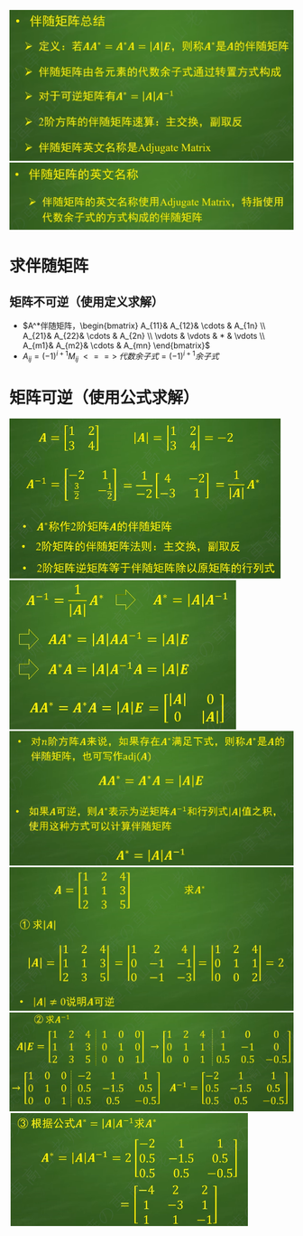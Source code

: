 ![](../photo/Pasted%20image%2020240617172129.png)
![](../photo/Pasted%20image%2020240617172209.png)

# 求伴随矩阵
## 矩阵不可逆（使用定义求解）
- $A^*伴随矩阵，\begin{bmatrix}  A_{11}& A_{12}& \cdots  & A_{1n} \\  A_{21}& A_{22}& \cdots  & A_{2n} \\  \vdots & \vdots & * & \vdots \\  A_{m1}& A_{m2}& \cdots  & A_{mn} \end{bmatrix}$
- $A_{ij}=(-1)^{i+1}M_{ij} \;<==>\; 代数余子式 = (-1)^{i+1}余子式$

# 矩阵可逆（使用公式求解）
![](../photo/Pasted%20image%2020240617172830.png)
![](../photo/Pasted%20image%2020240617172805.png)
![](../photo/Pasted%20image%2020240617172738.png)
![](../photo/Pasted%20image%2020240617172334.png)
![](../photo/Pasted%20image%2020240617172308.png)
![](../photo/Pasted%20image%2020240617172321.png)

